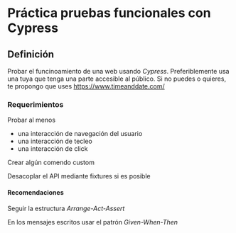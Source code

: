 # Práctica pruebas funcionales con Cypress

## Definición

Probar el funcinoamiento de una web usando _Cypress_.
Preferiblemente usa una tuya que tenga una parte accesible al público. 
Si no puedes o quieres, te propongo que uses https://www.timeanddate.com/

### Requerimientos

Probar al menos 

- una interacción de navegación del usuario
- una interacción de tecleo
- una interacción de click

Crear algún comendo custom

Desacoplar el API mediante fixtures si es posible

#### Recomendaciones

Seguir la estructura _Arrange-Act-Assert_

En los mensajes escritos usar el patrón _Given-When-Then_

